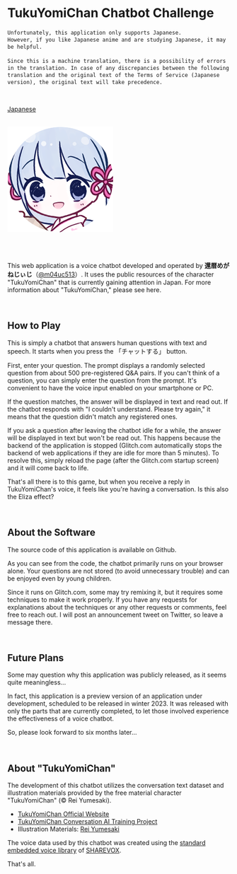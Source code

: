 # TukuYomiChan Chatbot Challenge

```
Unfortunately, this application only supports Japanese.
However, if you like Japanese anime and are studying Japanese, it may be helpful.

Since this is a machine translation, there is a possibility of errors in the translation. In case of any discrepancies between the following translation and the original text of the Terms of Service (Japanese version), the original text will take precedence.
```

<BR>

[Japanese](https://github.com/m04uc513/tycc-voice-chatbot/blob/main/README-ja.md)

<BR>

<div class="container">
  <img src="./public/tsukuyomi_icon.png" title="TukuYomiChan">
</div>

<BR><BR>

This web application is a voice chatbot developed and operated by **還暦めがねじぃじ**（[@m04uc513](https://twitter.com/m04uc513)）. It uses the public resources of the character "TukuYomiChan" that is currently gaining attention in Japan. For more information about "TukuYomiChan," please see here.

<BR>

## How to Play
This is simply a chatbot that answers human questions with text and speech. It starts when you press the 「チャットする」 button.

First, enter your question. The prompt displays a randomly selected question from about 500 pre-registered Q&A pairs. If you can't think of a question, you can simply enter the question from the prompt. It's convenient to have the voice input enabled on your smartphone or PC.

If the question matches, the answer will be displayed in text and read out. If the chatbot responds with "I couldn't understand. Please try again," it means that the question didn't match any registered ones.

If you ask a question after leaving the chatbot idle for a while, the answer will be displayed in text but won't be read out. This happens because the backend of the application is stopped (Glitch.com automatically stops the backend of web applications if they are idle for more than 5 minutes). To resolve this, simply reload the page (after the Glitch.com startup screen) and it will come back to life.

That's all there is to this game, but when you receive a reply in TukuYomiChan's voice, it feels like you're having a conversation. Is this also the Eliza effect?

<BR>

## About the Software
The source code of this application is available on Github.

As you can see from the code, the chatbot primarily runs on your browser alone. Your questions are not stored (to avoid unnecessary trouble) and can be enjoyed even by young children.

Since it runs on Glitch.com, some may try remixing it, but it requires some techniques to make it work properly. If you have any requests for explanations about the techniques or any other requests or comments, feel free to reach out. I will post an announcement tweet on Twitter, so leave a message there.

<BR>

## Future Plans
Some may question why this application was publicly released, as it seems quite meaningless...

In fact, this application is a preview version of an application under development, scheduled to be released in winter 2023. It was released with only the parts that are currently completed, to let those involved experience the effectiveness of a voice chatbot.

So, please look forward to six months later...

<BR>

## About "TukuYomiChan"
<A NAME="#TUKUYOMICHAN"></A>
The development of this chatbot utilizes the conversation text dataset and illustration materials provided by the free material character "TukuYomiChan" (© Rei Yumesaki).

* [TukuYomiChan Official Website](https://tyc.rei-yumesaki.net/)
* [TukuYomiChan Conversation AI Training Project](https://tyc.rei-yumesaki.net/material/kaiwa-ai/)
* Illustration Materials: [Rei Yumesaki](https://tyc.rei-yumesaki.net/material/illust/)


The voice data used by this chatbot was created using the 
[standard embedded voice library](https://tyc.rei-yumesaki.net/news/sharevox/)
of [SHAREVOX](https://www.sharevox.app/).

That's all.
